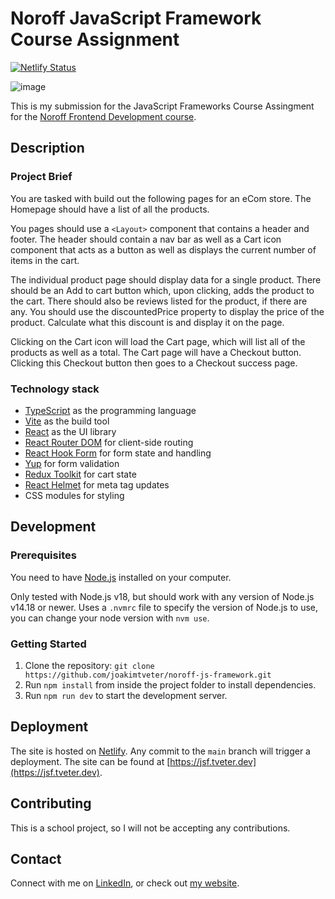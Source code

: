 # Noroff JavaScript Framework Course Assignment

[![Netlify Status](https://api.netlify.com/api/v1/badges/b2ec6104-e2ca-46e4-9bbf-e5224345a465/deploy-status)](https://app.netlify.com/sites/snazzy-quokka-4cc59f/deploys)

![image](https://jsf.tveter.dev/screenshot.png)

This is my submission for the JavaScript Frameworks Course Assingment for the [Noroff Frontend Development course](https://www.noroff.no/en/studies/vocational-school/front-end-development).

## Description

### Project Brief

You are tasked with build out the following pages for an eCom store. The Homepage should have a list of all the products. 

You pages should use a `<Layout>` component that contains a header and footer. The header should contain a nav bar as well as a Cart icon component that acts as a button as well as displays the current number of items in the cart.

The individual product page should display data for a single product. There should be an Add to cart button which, upon clicking, adds the product to the cart. There should also be reviews listed for the product, if there are any. You should use the discountedPrice property to display the price of the product. Calculate what this discount is and display it on the page.

Clicking on the Cart icon will load the Cart page, which will list all of the products as well as a total. The Cart page will have a Checkout button. Clicking this Checkout button then goes to a Checkout success page.

### Technology stack

- [TypeScript](https://www.typescriptlang.org/) as the programming language
- [Vite](https://vitejs.dev/) as the build tool
- [React](https://reactjs.org/) as the UI library
- [React Router DOM](https://reactrouter.com/) for client-side routing
- [React Hook Form](https://react-hook-form.com/) for form state and handling
- [Yup](https://github.com/jquense/yup) for form validation
- [Redux Toolkit](https://redux-toolkit.js.org/) for cart state
- [React Helmet](https://github.com/nfl/react-helmet#readme) for meta tag updates
- CSS modules for styling

## Development

### Prerequisites

You need to have [Node.js](https://nodejs.org/en/) installed on your computer.

Only tested with Node.js v18, but should work with any version of Node.js v14.18 or newer.
Uses a `.nvmrc` file to specify the version of Node.js to use, you can change your node version with `nvm use`.

### Getting Started

1. Clone the repository: `git clone https://github.com/joakimtveter/noroff-js-framework.git`
2. Run `npm install` from inside the project folder to install dependencies.
3. Run `npm run dev` to start the development server.

## Deployment

The site is hosted on [Netlify](https://netlify.com/). Any commit to the `main` branch will trigger a deployment.
The site can be found at [https://jsf.tveter.dev](https://jsf.tveter.dev).

## Contributing

This is a school project, so I will not be accepting any contributions.

## Contact

Connect with me on [LinkedIn](https://www.linkedin.com/in/joakim-tveter), or check out [my website](https://joakimtveter.no).

